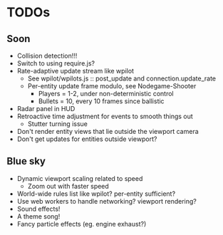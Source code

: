 # TODOs

## Soon

* Collision detection!!!
* Switch to using require.js?
* Rate-adaptive update stream like wpilot
    * See wpilot/wpilots.js :: post_update and connection.update_rate
    * Per-entity update frame modulo, see Nodegame-Shooter
        * Players = 1-2, under non-deterministic control
        * Bullets = 10, every 10 frames since ballistic
* Radar panel in HUD
* Retroactive time adjustment for events to smooth things out
    * Stutter turning issue
* Don't render entity views that lie outside the viewport camera
* Don't get updates for entities outside viewport?

## Blue sky

* Dynamic viewport scaling related to speed
    * Zoom out with faster speed
* World-wide rules list like wpilot? per-entity sufficient?
* Use web workers to handle networking? viewport rendering?
* Sound effects!
* A theme song!
* Fancy particle effects (eg. engine exhaust?)

